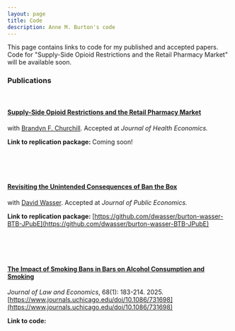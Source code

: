 ```yaml
---
layout: page
title: Code
description: Anne M. Burton's code
---
```


This page contains links to code for my published and accepted papers. Code for "Supply-Side Opioid Restrictions and the Retail Pharmacy Market" will be available soon.

### Publications ###

<br/>

#### [Supply-Side Opioid Restrictions and the Retail Pharmacy Market](https://annemburton.com/pages/working_papers/BC-PillMills-2025-09-17.pdf)

with [Brandyn F. Churchill](https://brandynchurchill.com/). Accepted at <i> Journal of Health Economics. </i>

<strong> Link to replication package: </strong> Coming soon!

<br/>
<br/>
<br/>

#### [Revisiting the Unintended Consequences of Ban the Box](https://annemburton.com/pages/working_papers/Burton_Wasser_BTB.pdf)

with [David Wasser](https://www.davidnwasser.com/). Accepted at <i> Journal of Public Economics. </i>

<strong> Link to replication package: </strong> [https://github.com/dwasser/burton-wasser-BTB-JPubE](https://github.com/dwasser/burton-wasser-BTB-JPubE)

<br/>
<br/>
<br/>

#### [The Impact of Smoking Bans in Bars on Alcohol Consumption and Smoking](https://annemburton.com/pages/working_papers/Burton_smoking_bans.pdf) 
*Journal of Law and Economics*, 68(1): 183-214. 2025. [https://www.journals.uchicago.edu/doi/10.1086/731698](https://www.journals.uchicago.edu/doi/10.1086/731698)

<strong> Link to code: </strong> 


<br/>
<br/>
<br/>

<!--### Selected Works in Progress ###-->

<br/>

<!--##### The Impact of Ending the Rape-Kit Backlog on Sexual Assaults, Arrests, and Convictions-->

<br/>

<!--##### Fine Particulate Matter Pollution and Domestic Violence (with [Travis Roach](https://www.travisroach.xyz/))-->

<br/>

<!--##### The Effect of Moderate Increases in Alcohol Consumption on Crime: Evidence from Smoking Bans-->

<br/>


<!-- #### <u>Placeholder</u>
*Placeholder for working papers someday...* -->

<!--[click here for the most recent version of the paper]({{ BASE_PATH}}/pages/working_papers/sample-working-paper.pdf)-->


<!-- Note: this is how to write a comment in HTML. Everything in here won't show up on your webpage.-->

<!--
To increase the size of the title, use fewer # in front of the paper title.
To decrease the size of the title, use more #. 
To remove the italics, remove the * before and after the description
To remove the underline from the title, remove the <u> tags (<u> and </u>)
-->

